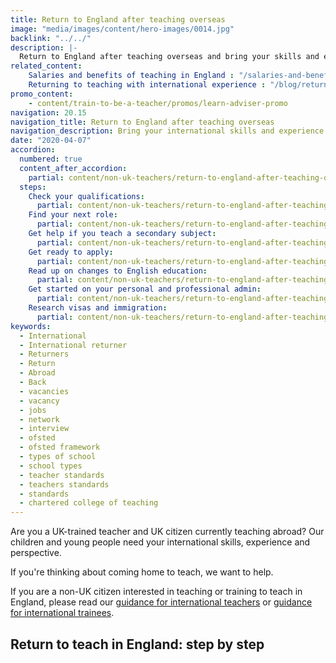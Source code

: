 ```yaml
---
title: Return to England after teaching overseas
image: "media/images/content/hero-images/0014.jpg"
backlink: "../../"
description: |-
  Return to England after teaching overseas and bring your skills and experience back to an English classroom. Get support to make your transition easier.
related_content:
    Salaries and benefits of teaching in England : "/salaries-and-benefits"
    Returning to teaching with international experience : "/blog/returning-to-teaching-with-international-experience"
promo_content:
    - content/train-to-be-a-teacher/promos/learn-adviser-promo
navigation: 20.15
navigation_title: Return to England after teaching overseas
navigation_description: Bring your international skills and experience back to an English classroom and return to teach in England.
date: "2020-04-07"
accordion:
  numbered: true
  content_after_accordion:
    partial: content/non-uk-teachers/return-to-england-after-teaching-overseas/after-accordion
  steps:
    Check your qualifications:
      partial: content/non-uk-teachers/return-to-england-after-teaching-overseas/check-your-qualifications
    Find your next role:
      partial: content/non-uk-teachers/return-to-england-after-teaching-overseas/find-your-next-role
    Get help if you teach a secondary subject:
      partial: content/non-uk-teachers/return-to-england-after-teaching-overseas/support-for-teachers-of-secondary-subjects
    Get ready to apply:
      partial: content/non-uk-teachers/return-to-england-after-teaching-overseas/get-ready-to-apply
    Read up on changes to English education:
      partial: content/non-uk-teachers/return-to-england-after-teaching-overseas/read-up-on-changes-to-english-education
    Get started on your personal and professional admin:
      partial: content/non-uk-teachers/return-to-england-after-teaching-overseas/get-started-on-your-personal-and-professional-admin
    Research visas and immigration:
      partial: content/non-uk-teachers/return-to-england-after-teaching-overseas/research-visas-and-immigration
keywords:
  - International
  - International returner
  - Returners
  - Return
  - Abroad
  - Back
  - vacancies
  - vacancy
  - jobs
  - network
  - interview
  - ofsted
  - ofsted framework
  - types of school
  - school types
  - teacher standards
  - teachers standards
  - standards
  - chartered college of teaching
---
```


Are you a UK-trained teacher and UK citizen currently teaching abroad? Our
children and young people need your international skills, experience and
perspective.

If you're thinking about coming home to teach, we want to help.

If you are a non-UK citizen interested in teaching or training to teach in
England, please read our [guidance for international teachers](/non-uk-teachers/teach-in-england-if-you-trained-overseas) or
[guidance for international trainees](/non-uk-teachers/train-to-teach-in-england-as-an-international-student). 

## Return to teach in England: step by step
